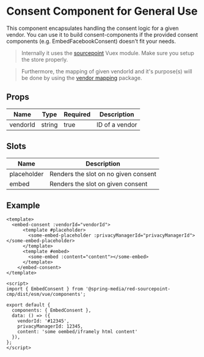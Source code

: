 # Consent Component for General Use

This component encapsulates handling the consent logic for a given vendor. 
You can use it to build consent-components if the provided consent components (e.g. EmbedFacebookConsent) doesn't fit your needs.

> Internally it uses the [sourcepoint](../../vuex/sourcepoint) Vuex module. Make sure you setup the store properly.

> Furthermore, the mapping of given vendorId and it's purpose(s) will be done by using the [vendor mapping](../../../vendor-mapping) package.

## Props

| Name             | Type   | Required | Description    |
| ---------------- | ------ | -------- | -------------- |
| vendorId         | string | true     | ID of a vendor |

## Slots

| Name             | Description                          |
| ---------------- | ------------------------------------ |
| placeholder      | Renders the slot on no given consent |
| embed            | Renders the slot on given consent    |

## Example

```vue
<template>
  <embed-consent :vendorId="vendorId">
      <template #placeholder>
        <some-embed-placeholder :privacyManagerId="privacyManagerId"></some-embed-placeholder>
      </template>
      <template #embed>
        <some-embed :content="content"></some-embed>
      </template>
    </embed-consent>
</template>

<script>
import { EmbedConsent } from '@spring-media/red-sourcepoint-cmp/dist/esm/vue/components';

export default {
  components: { EmbedConsent },
  data: () => ({
    vendorId: '#12345',
    privacyManagerId: 12345,
    content: 'some oembed/iframely html content'
  }),
};
</script>
```
